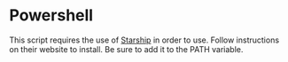 # Powershell
This script requires the use of [Starship](https://starship.rs/) in order to use.  Follow instructions on their website to install.  Be sure to add it to the PATH variable.

